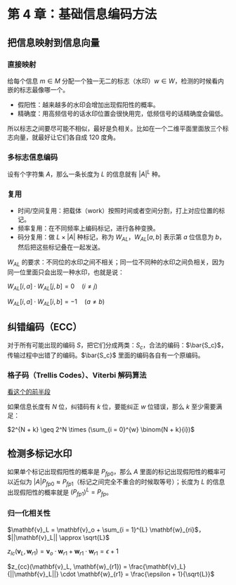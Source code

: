 # 第 4 章：基础信息编码方法

## 把信息映射到信息向量

### 直接映射

给每个信息 $m \in M$ 分配一个独一无二的标志（水印）$w \in W$，检测的时候看内嵌的标志最像哪一个。

- 假阳性：越来越多的水印会增加出现假阳性的概率。
- 精确度：用高频信号的话水印位置会很快用完，低频信号的话精确度会偏低。

所以标志之间要尽可能不相似，最好是负相关。比如在一个二维平面里面放三个标志向量，就最好让它们各自成 120 度角。

### 多标志信息编码

设有个字符集 $A$，那么一条长度为 $L$ 的信息就有 $|A|^L$ 种。

### 复用

- 时间/空间复用：把载体（work）按照时间或者空间分割，打上对应位置的标记。
- 频率复用：在不同频率上编码标记，进行各种变换。
- 码分复用：做 $L \times |A|$ 种标记，称为 $W_{AL}$，$W_{AL}[a, b]$ 表示第 $a$ 位信息为 $b$，然后把这些标记叠在一起发送。

$W_{AL}$ 的要求：不同位的水印之间不相关；同一位不同种的水印之间负相关，因为同一位里面只会出现一种水印，也就是说：

$W_{AL}[i, a] \cdot W_{AL}[j, b] = 0 \quad (i \neq j)$

$W_{AL}[i, a] \cdot W_{AL}[i, b] = -1 \quad (a \neq b)$

## 纠错编码（ECC）

对于所有可能出现的编码 $S$，把它们分成两类：$S_c$，合法的编码：$\bar{S_c}$，传输过程中出错了的编码。$\bar{S_c}$ 里面的编码各自有一个原编码。

### 格子码（Trellis Codes）、Viterbi 解码算法

[看这个的前半段](https://blog.csdn.net/lily_ahu/article/details/131816942)

如果信息长度有 $N$ 位，纠错码有 $k$ 位，要能纠正 $w$ 位错误，那么 $k$ 至少需要满足：

$2^{N + k} \geq 2^N \times (\sum_{i = 0}^{w} \binom{N + k}{i})$

## 检测多标记水印

如果单个标记出现假阳性的概率是 $P_{fp0}$，那么 $A$ 里面的标记出现假阳性的概率可以近似为 $|A| P_{fp0} \approx P_{fp1}$（标记之间完全不重合的时候取等号）；长度为 $L$ 的信息出现假阳性的概率就是 $(P_{fp1})^L = P_{fp}$。

### 归一化相关性

$\mathbf{v}_L = \mathbf{v}_o + \sum_{i = 1}^{L} \mathbf{w}_{ri}$，$||\mathbf{v}_L|| \approx \sqrt{L}$

$z_{lc}(\mathbf{v}_L, \mathbf{w}_{r1}) = \mathbf{v}_o \cdot \mathbf{w}_{r1} + \mathbf{w}_{r1} \cdot \mathbf{w}_{r1} = \epsilon + 1$

$z_{cc}(\mathbf{v}_L, \mathbf{w}_{r1}) = \frac{\mathbf{v}_L}{||\mathbf{v}_L||} \cdot \mathbf{w}_{r1} = \frac{\epsilon + 1}{\sqrt{L}}$
